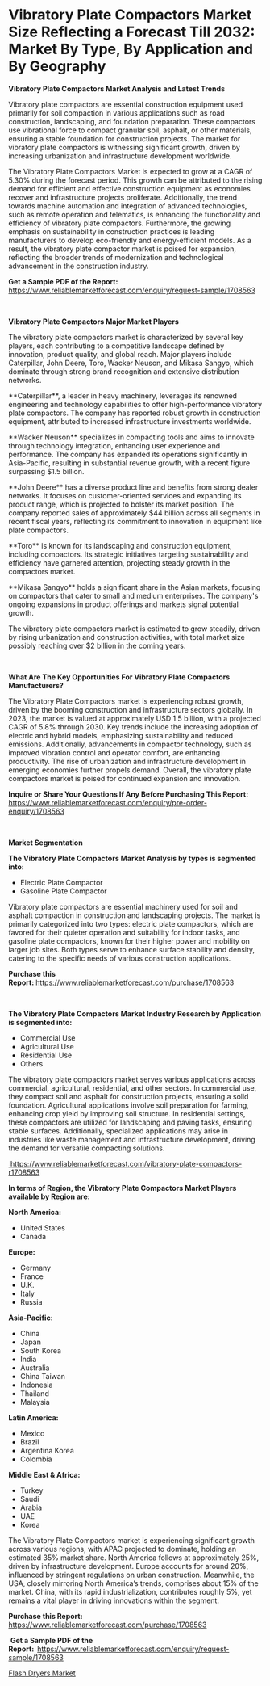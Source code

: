 <p><h1>Vibratory Plate Compactors Market Size Reflecting a Forecast Till 2032: Market By Type, By Application and By Geography</h1></p><p><strong>Vibratory Plate Compactors Market Analysis and Latest Trends</strong></p>
<p><p>Vibratory plate compactors are essential construction equipment used primarily for soil compaction in various applications such as road construction, landscaping, and foundation preparation. These compactors use vibrational force to compact granular soil, asphalt, or other materials, ensuring a stable foundation for construction projects. The market for vibratory plate compactors is witnessing significant growth, driven by increasing urbanization and infrastructure development worldwide.</p><p>The Vibratory Plate Compactors Market is expected to grow at a CAGR of 5.30% during the forecast period. This growth can be attributed to the rising demand for efficient and effective construction equipment as economies recover and infrastructure projects proliferate. Additionally, the trend towards machine automation and integration of advanced technologies, such as remote operation and telematics, is enhancing the functionality and efficiency of vibratory plate compactors. Furthermore, the growing emphasis on sustainability in construction practices is leading manufacturers to develop eco-friendly and energy-efficient models. As a result, the vibratory plate compactor market is poised for expansion, reflecting the broader trends of modernization and technological advancement in the construction industry.</p></p>
<p><strong>Get a Sample PDF of the Report:&nbsp;</strong> <a href="https://www.reliablemarketforecast.com/enquiry/request-sample/1708563?utm_campaign=1080&utm_medium=2&utm_source=Github&utm_content=ia&utm_term=16022025&utm_id=vibratory-plate-compactors">https://www.reliablemarketforecast.com/enquiry/request-sample/1708563</a></p>
<p>&nbsp;</p>
<p><strong>Vibratory Plate Compactors Major Market Players</strong></p>
<p><p>The vibratory plate compactors market is characterized by several key players, each contributing to a competitive landscape defined by innovation, product quality, and global reach. Major players include Caterpillar, John Deere, Toro, Wacker Neuson, and Mikasa Sangyo, which dominate through strong brand recognition and extensive distribution networks.</p><p>**Caterpillar**, a leader in heavy machinery, leverages its renowned engineering and technology capabilities to offer high-performance vibratory plate compactors. The company has reported robust growth in construction equipment, attributed to increased infrastructure investments worldwide. </p><p>**Wacker Neuson** specializes in compacting tools and aims to innovate through technology integration, enhancing user experience and performance. The company has expanded its operations significantly in Asia-Pacific, resulting in substantial revenue growth, with a recent figure surpassing $1.5 billion.</p><p>**John Deere** has a diverse product line and benefits from strong dealer networks. It focuses on customer-oriented services and expanding its product range, which is projected to bolster its market position. The company reported sales of approximately $44 billion across all segments in recent fiscal years, reflecting its commitment to innovation in equipment like plate compactors.</p><p>**Toro** is known for its landscaping and construction equipment, including compactors. Its strategic initiatives targeting sustainability and efficiency have garnered attention, projecting steady growth in the compactors market.</p><p>**Mikasa Sangyo** holds a significant share in the Asian markets, focusing on compactors that cater to small and medium enterprises. The company's ongoing expansions in product offerings and markets signal potential growth.</p><p>The vibratory plate compactors market is estimated to grow steadily, driven by rising urbanization and construction activities, with total market size possibly reaching over $2 billion in the coming years.</p></p>
<p>&nbsp;</p>
<p><strong>What Are The Key Opportunities For Vibratory Plate Compactors Manufacturers?</strong></p>
<p><p>The Vibratory Plate Compactors market is experiencing robust growth, driven by the booming construction and infrastructure sectors globally. In 2023, the market is valued at approximately USD 1.5 billion, with a projected CAGR of 5.8% through 2030. Key trends include the increasing adoption of electric and hybrid models, emphasizing sustainability and reduced emissions. Additionally, advancements in compactor technology, such as improved vibration control and operator comfort, are enhancing productivity. The rise of urbanization and infrastructure development in emerging economies further propels demand. Overall, the vibratory plate compactors market is poised for continued expansion and innovation.</p></p>
<p><strong>Inquire or Share Your Questions If Any Before Purchasing This Report:</strong> <a href="https://www.reliablemarketforecast.com/enquiry/pre-order-enquiry/1708563?utm_campaign=1080&utm_medium=2&utm_source=Github&utm_content=ia&utm_term=16022025&utm_id=vibratory-plate-compactors">https://www.reliablemarketforecast.com/enquiry/pre-order-enquiry/1708563</a></p>
<p>&nbsp;</p>
<p><strong>Market Segmentation</strong></p>
<p><strong>The Vibratory Plate Compactors Market Analysis by types is segmented into:</strong></p>
<p><ul><li>Electric Plate Compactor</li><li>Gasoline Plate Compactor</li></ul></p>
<p><p>Vibratory plate compactors are essential machinery used for soil and asphalt compaction in construction and landscaping projects. The market is primarily categorized into two types: electric plate compactors, which are favored for their quieter operation and suitability for indoor tasks, and gasoline plate compactors, known for their higher power and mobility on larger job sites. Both types serve to enhance surface stability and density, catering to the specific needs of various construction applications.</p></p>
<p><strong>Purchase this Report:&nbsp;</strong><a href="https://www.reliablemarketforecast.com/purchase/1708563?utm_campaign=1080&utm_medium=2&utm_source=Github&utm_content=ia&utm_term=16022025&utm_id=vibratory-plate-compactors">https://www.reliablemarketforecast.com/purchase/1708563</a></p>
<p>&nbsp;</p>
<p><strong>The Vibratory Plate Compactors Market Industry Research by Application is segmented into:</strong></p>
<p><ul><li>Commercial Use</li><li>Agricultural Use</li><li>Residential Use</li><li>Others</li></ul></p>
<p><p>The vibratory plate compactors market serves various applications across commercial, agricultural, residential, and other sectors. In commercial use, they compact soil and asphalt for construction projects, ensuring a solid foundation. Agricultural applications involve soil preparation for farming, enhancing crop yield by improving soil structure. In residential settings, these compactors are utilized for landscaping and paving tasks, ensuring stable surfaces. Additionally, specialized applications may arise in industries like waste management and infrastructure development, driving the demand for versatile compacting solutions.</p></p>
<p><a href="https://www.reliablemarketforecast.com/vibratory-plate-compactors-r1708563?utm_campaign=1080&utm_medium=2&utm_source=Github&utm_content=ia&utm_term=16022025&utm_id=vibratory-plate-compactors">&nbsp;https://www.reliablemarketforecast.com/vibratory-plate-compactors-r1708563</a></p>
<p><strong>In terms of Region, the Vibratory Plate Compactors Market Players available by Region are:</strong></p>
<p>
    <p> <strong> North America: </strong>
        <ul>
            <li>United States</li>
            <li>Canada</li>
        </ul>
        </p> 
    <p> <strong> Europe: </strong>
        <ul>
            <li>Germany</li>
            <li>France</li>
            <li>U.K.</li>
            <li>Italy</li>
            <li>Russia</li>
        </ul>
        </p> 
    <p> <strong> Asia-Pacific: </strong>
        <ul>
            <li>China</li>
            <li>Japan</li>
            <li>South Korea</li>
            <li>India</li>
            <li>Australia</li>
            <li>China Taiwan</li>
            <li>Indonesia</li>
            <li>Thailand</li>
            <li>Malaysia</li>
        </ul>
        </p> 
    <p> <strong> Latin America: </strong>
        <ul>
            <li>Mexico</li>
            <li>Brazil</li>
            <li>Argentina Korea</li>
            <li>Colombia</li>
        </ul>
        </p> 
    <p> <strong> Middle East & Africa: </strong>
        <ul>
            <li>Turkey</li>
            <li>Saudi</li>
            <li>Arabia</li>
            <li>UAE</li>
            <li>Korea</li>
        </ul>
    </p>
    </p>
<p><p>The Vibratory Plate Compactors market is experiencing significant growth across various regions, with APAC projected to dominate, holding an estimated 35% market share. North America follows at approximately 25%, driven by infrastructure development. Europe accounts for around 20%, influenced by stringent regulations on urban construction. Meanwhile, the USA, closely mirroring North America’s trends, comprises about 15% of the market. China, with its rapid industrialization, contributes roughly 5%, yet remains a vital player in driving innovations within the segment.</p></p>
<p><strong>Purchase this Report: </strong><a href="https://www.reliablemarketforecast.com/purchase/1708563?utm_campaign=1080&utm_medium=2&utm_source=Github&utm_content=ia&utm_term=16022025&utm_id=vibratory-plate-compactors">https://www.reliablemarketforecast.com/purchase/1708563</a></p>
<p>&nbsp;<strong>Get a Sample PDF of the Report:&nbsp;&nbsp;</strong><a href="https://www.reliablemarketforecast.com/enquiry/request-sample/1708563?utm_campaign=1080&utm_medium=2&utm_source=Github&utm_content=ia&utm_term=16022025&utm_id=vibratory-plate-compactors">https://www.reliablemarketforecast.com/enquiry/request-sample/1708563</a></p>
<p><strong></strong></p>
<p><p><a href="https://github.com/gdfhhhj/Market-Research-Report-List-7/blob/main/flash-dryers-market.md?utm_campaign=1080&utm_medium=2&utm_source=Github&utm_content=ia&utm_term=16022025&utm_id=vibratory-plate-compactors">Flash Dryers Market</a></p></p>
